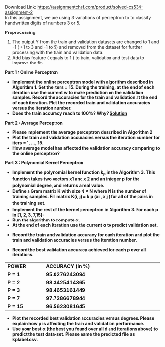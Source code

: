 Download Link: https://assignmentchef.com/product/solved-cs534-assignment-2
<br>
In this assignment, we are using 3 variations of perceptron to to classify handwritten digits of numbers 3 or 5.

<strong>Preprocessing </strong>

<ol>

 <li>The output Y from the train and validation datasets are changed to 1 and -1 ( +1 to 3 and -1 to 5) and removed from the dataset for further processing with the train and validation data.</li>

 <li>Add bias feature ( equals to 1 ) to train, validation and test data to improve the fit.</li>

</ol>

<strong>Part 1 : Online Perceptron </strong>

<ul>

 <li>​<strong>Implement the online perceptron model with algorithm described in Algorithm 1. Set the iters = 15. During the training, at the end of each iteration use the current w to make prediction on the validation samples. Record the accuracies for the train and validation at the end of each iteration. Plot the recorded train and validation accuracies versus the iteration number. </strong></li>

 <li><strong>Does the train accuracy reach to 100%? Why? <u>Solution</u></strong></li>

</ul>

<strong>Part 2 : Average Perceptron </strong>

<ul>

 <li><strong>Please implement the average perceptron described in Algorithm 2</strong></li>

 <li><strong>Plot the train and validation accuracies versus the iteration number for iters = 1, …, 15. </strong></li>

 <li><strong>How average model has affected the validation accuracy comparing to the online perceptron? </strong></li>

</ul>




<strong>Part 3 : Polynomial Kernel Perceptron </strong>

<ul>

 <li><strong>Implement the polynomial kernel function k<sub>p</sub></strong>​<strong> in the Algorithm 3. This function takes</strong><sub>​ </sub><strong> two vectors x</strong>​<strong>1</strong><strong> and x</strong><sub>​      </sub>​<strong>2</strong><strong> and an integer p for the polynomial degree, and returns a real value.</strong><sub>​         </sub></li>

 <li><strong>Define a Gram matrix K with size N × N where N is the number of training samples. Fill matrix K(i, j) = k p (x</strong>​<strong>i</strong><strong> , x</strong><sub>​ </sub>​<strong>j</strong><strong> ) for all of the pairs in the training set.</strong><sub>​ </sub></li>

 <li><strong>Implement the rest of the kernel perceptron in Algorithm 3. For each p in [1, 2, 3, 7,15]:</strong></li>

 <li><strong>Run the algorithm to compute α. </strong></li>

 <li><strong>At the end of each iteration use the current α to predict validation set. </strong></li>

</ul>




<ul>

 <li><strong>Record the train and validation accuracy for each iteration and plot the train and validation accuracies versus the iteration number. </strong></li>

</ul>

<strong> </strong>

<strong> </strong>

<strong> </strong>

<ul>

 <li><strong>Record the best validation accuracy achieved for each p over all iterations. </strong></li>

</ul>

<strong> </strong>

<table width="554">

 <tbody>

  <tr>

   <td width="123"><strong>POWER </strong></td>

   <td width="431"><strong>ACCURACY (in %) </strong></td>

  </tr>

  <tr>

   <td width="123"><strong>P = 1 </strong></td>

   <td width="431"><strong>95.0276243094 </strong></td>

  </tr>

  <tr>

   <td width="123"><strong>P = 2 </strong></td>

   <td width="431"><strong>98.3425414365 </strong></td>

  </tr>

  <tr>

   <td width="123"><strong>P = 3 </strong></td>

   <td width="431"><strong>98.4653161449 </strong></td>

  </tr>

  <tr>

   <td width="123"><strong>P = 7 </strong></td>

   <td width="431"><strong>97.7286678944 </strong></td>

  </tr>

  <tr>

   <td width="123"><strong>P = 15 </strong></td>

   <td width="431"><strong>96.5623081645 </strong></td>

  </tr>

 </tbody>

</table>




<ul>

 <li><strong>Plot the recorded best validation accuracies versus degrees. Please explain how p is affecting the train and validation performance.</strong></li>

 <li><strong>Use your best α (the best you found over all d and iterations above) to predict the test data-set. Please name the predicted file as kplabel.csv. </strong></li>

</ul>


